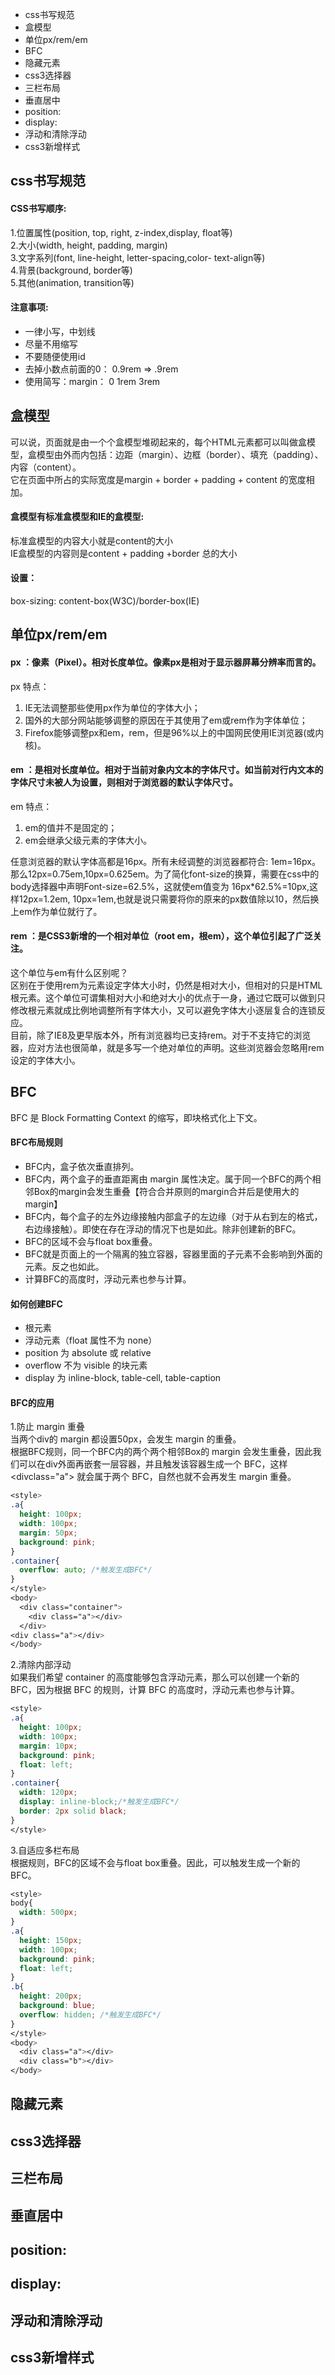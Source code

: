 * css书写规范
* 盒模型
* 单位px/rem/em
* BFC
* 隐藏元素
* css3选择器
* 三栏布局
* 垂直居中
* position:
* display:
* 浮动和清除浮动
* css3新增样式

## css书写规范
#### CSS书写顺序:  
1.位置属性(position, top, right, z-index,display, float等)  
2.大小(width, height, padding, margin)  
3.文字系列(font, line-height, letter-spacing,color- text-align等)  
4.背景(background, border等)  
5.其他(animation, transition等)  
#### 注意事项:
* 一律小写，中划线  
* 尽量不用缩写  
* 不要随便使用id  
* 去掉小数点前面的0： 0.9rem => .9rem  
* 使用简写：margin： 0 1rem 3rem  

## 盒模型
可以说，页面就是由一个个盒模型堆砌起来的，每个HTML元素都可以叫做盒模型，盒模型由外而内包括：边距（margin）、边框（border）、填充（padding）、内容（content）。  
它在页面中所占的实际宽度是margin + border + padding + content 的宽度相加。  
#### 盒模型有标准盒模型和IE的盒模型:  
标准盒模型的内容大小就是content的大小  
IE盒模型的内容则是content + padding +border 总的大小  
#### 设置：
box-sizing: content-box(W3C)/border-box(IE)  

## 单位px/rem/em
#### px ：像素（Pixel）。相对长度单位。像素px是相对于显示器屏幕分辨率而言的。
px 特点：  
1. IE无法调整那些使用px作为单位的字体大小；  
2. 国外的大部分网站能够调整的原因在于其使用了em或rem作为字体单位；  
3. Firefox能够调整px和em，rem，但是96%以上的中国网民使用IE浏览器(或内核)。  
  
#### em ：是相对长度单位。相对于当前对象内文本的字体尺寸。如当前对行内文本的字体尺寸未被人为设置，则相对于浏览器的默认字体尺寸。
em 特点：  
1. em的值并不是固定的；  
2. em会继承父级元素的字体大小。  
  
任意浏览器的默认字体高都是16px。所有未经调整的浏览器都符合: 1em=16px。那么12px=0.75em,10px=0.625em。为了简化font-size的换算，需要在css中的body选择器中声明Font-size=62.5%，这就使em值变为 16px*62.5%=10px,这样12px=1.2em, 10px=1em,也就是说只需要将你的原来的px数值除以10，然后换上em作为单位就行了。  

#### rem ：是CSS3新增的一个相对单位（root em，根em），这个单位引起了广泛关注。
这个单位与em有什么区别呢？  
区别在于使用rem为元素设定字体大小时，仍然是相对大小，但相对的只是HTML根元素。这个单位可谓集相对大小和绝对大小的优点于一身，通过它既可以做到只修改根元素就成比例地调整所有字体大小，又可以避免字体大小逐层复合的连锁反应。  
目前，除了IE8及更早版本外，所有浏览器均已支持rem。对于不支持它的浏览器，应对方法也很简单，就是多写一个绝对单位的声明。这些浏览器会忽略用rem设定的字体大小。  

## BFC
BFC 是 Block Formatting Context 的缩写，即块格式化上下文。  
#### BFC布局规则
* BFC内，盒子依次垂直排列。
* BFC内，两个盒子的垂直距离由 margin 属性决定。属于同一个BFC的两个相邻Box的margin会发生重叠【符合合并原则的margin合并后是使用大的margin】
* BFC内，每个盒子的左外边缘接触内部盒子的左边缘（对于从右到左的格式，右边缘接触）。即使在存在浮动的情况下也是如此。除非创建新的BFC。
* BFC的区域不会与float box重叠。
* BFC就是页面上的一个隔离的独立容器，容器里面的子元素不会影响到外面的元素。反之也如此。
* 计算BFC的高度时，浮动元素也参与计算。

#### 如何创建BFC
* 根元素
* 浮动元素（float 属性不为 none）
* position 为 absolute 或 relative
* overflow 不为 visible 的块元素
* display 为 inline-block, table-cell, table-caption

#### BFC的应用
1.防止 margin 重叠  
当两个div的 margin 都设置50px，会发生 margin 的重叠。  
根据BFC规则，同一个BFC内的两个两个相邻Box的 margin 会发生重叠，因此我们可以在div外面再嵌套一层容器，并且触发该容器生成一个 BFC，这样 <divclass="a"></div> 就会属于两个 BFC，自然也就不会再发生 margin 重叠。  
```css
<style>
.a{
  height: 100px;
  width: 100px;
  margin: 50px;
  background: pink;
}
.container{
  overflow: auto; /*触发生成BFC*/
}
</style>
<body>
  <div class="container">
    <div class="a"></div>
  </div> 
<div class="a"></div>
</body>
```
2.清除内部浮动  
如果我们希望 container 的高度能够包含浮动元素，那么可以创建一个新的 BFC，因为根据 BFC 的规则，计算 BFC 的高度时，浮动元素也参与计算。
```css
<style>
.a{
  height: 100px;
  width: 100px;
  margin: 10px;
  background: pink;
  float: left;
}
.container{
  width: 120px;
  display: inline-block;/*触发生成BFC*/
  border: 2px solid black; 
}
</style>
```
3.自适应多栏布局  
根据规则，BFC的区域不会与float box重叠。因此，可以触发生成一个新的BFC。
```css
<style>
body{
  width: 500px;
}
.a{
  height: 150px;
  width: 100px;
  background: pink;
  float: left;
}
.b{
  height: 200px;
  background: blue;
  overflow: hidden; /*触发生成BFC*/
}
</style>
<body>
  <div class="a"></div>
  <div class="b"></div>
</body> 
```

## 隐藏元素
## css3选择器
## 三栏布局
## 垂直居中
## position:
## display:
## 浮动和清除浮动
## css3新增样式
